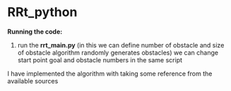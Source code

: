 # RRt_python

**Running the code:**

1. run the **rrt_main.py** (in this we can define number of obstacle and size of obstacle algorithm randomly generates obstacles)
   we can change start point goal and obstacle numbers in the same script
     
     


I have implemented the algorithm with taking some reference from the available sources

